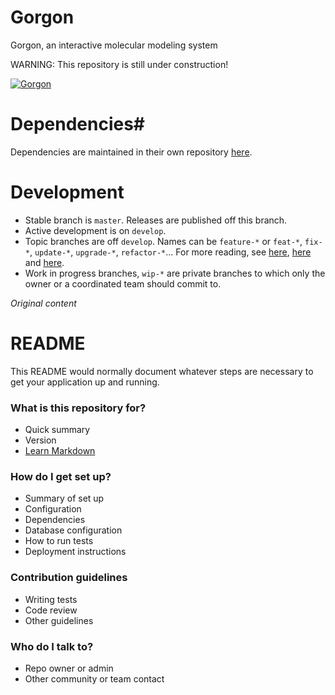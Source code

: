 # Gorgon
Gorgon, an interactive molecular modeling system 

WARNING: This repository is still under construction!

[![Gorgon](http://gorgon.wustl.edu/images/banner.png)](http://gorgon.wustl.edu/)

# Dependencies#
Dependencies are maintained in their own repository [here](../../../ExternalLibraries).

# Development
- Stable branch is ```master```. Releases are published off this branch.
- Active development is on ```develop```.
- Topic branches are off ```develop```. Names can be ```feature-*``` or ```feat-*```, ```fix-*```, ```update-*```, ```upgrade-*```, ```refactor-*```... For more reading, see [here](http://stackoverflow.com/a/6065944),  [here](http://www.guyroutledge.co.uk/blog/git-branch-naming-conventions/) and [here](https://gist.github.com/digitaljhelms/4287848).
- Work in progress branches, ```wip-*``` are private branches to which only the owner or a coordinated team should commit to.

*Original content*
# README #

This README would normally document whatever steps are necessary to get your application up and running.

### What is this repository for? ###

* Quick summary
* Version
* [Learn Markdown](https://bitbucket.org/tutorials/markdowndemo)

### How do I get set up? ###

* Summary of set up
* Configuration
* Dependencies
* Database configuration
* How to run tests
* Deployment instructions

### Contribution guidelines ###

* Writing tests
* Code review
* Other guidelines

### Who do I talk to? ###

* Repo owner or admin
* Other community or team contact
